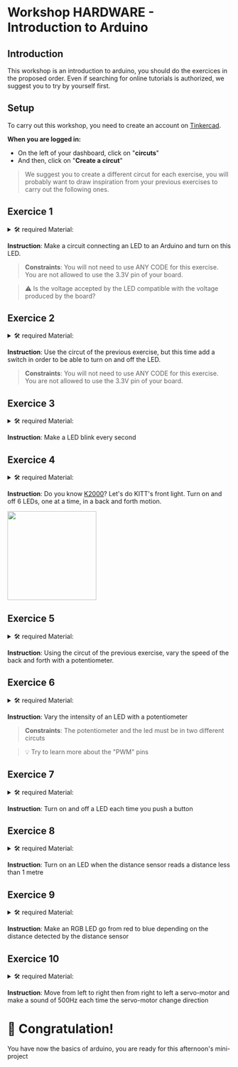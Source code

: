 # Workshop HARDWARE - Introduction to Arduino

## Introduction
This workshop is an introduction to arduino, you should do the exercices in the proposed order.
Even if searching for online tutorials is authorized, we suggest you to try by yourself first.

## Setup
To carry out this workshop, you need to create an account on [Tinkercad](https://www.tinkercad.com).

**When you are logged in:**
* On the left of your dashboard, click on "**circuts**"
* And then, click on "**Create a circut**"

>We suggest you to create a different circut for each exercise, you will probably want to draw inspiration from your previous exercises to carry out the following ones.

## Exercice 1

<details>
    <summary> 🛠 required Material:</summary>

* Arduino
* BreadBoard
* Cable USB
* Jumpers
* LED
* Resistor

</details>

**Instruction**: Make a circuit connecting an LED to an Arduino and turn on this LED.

>**Constraints**: You will not need to use ANY CODE for this exercise. You are not allowed to use the 3.3V pin of your board.

>:warning: Is the voltage accepted by the LED compatible with the voltage produced by the board?

## Exercice 2

<details>
    <summary> 🛠 required Material:</summary>

* Arduino
* BreadBoard
* Cable USB
* Jumpers
* LED
* Resistor
* Switch

</details>

**Instruction**: Use the circut of the previous exercise, but this time add a switch in order to be able to turn on and off the LED.

>**Constraints**: You will not need to use ANY CODE for this exercise. You are not allowed to use the 3.3V pin of your board.

## Exercice 3

<details>
    <summary> 🛠 required Material:</summary>

* Arduino
* BreadBoard
* Cable USB
* Jumpers
* LED
* Resistor

</details>

**Instruction**: Make a LED blink every second

## Exercice 4

<details>
    <summary> 🛠 required Material:</summary>

* Arduino
* BreadBoard
* Cable USB
* Jumpers
* 6 Resistors
* 6 LEDs

</details>

**Instruction**: Do you know [K2000](https://www.youtube.com/watch?v=Xgin4DpdzZU&ab_channel=Retrovery)? Let's do KITT's front light. Turn on and off 6 LEDs, one at a time, in a back and forth motion.

<img src="https://thumbs.gfycat.com/CelebratedImpossibleGreatargus-size_restricted.gif" width="200" />


## Exercice 5

<details>
    <summary> 🛠 required Material:</summary>

* Arduino
* BreadBoard
* Cable USB
* Jumpers
* 6 LEDs
* 6 Resistors
* Potentiometer

</details>

**Instruction**: Using the circut of the previous exercise, vary the speed of the back and forth with a potentiometer.


## Exercice 6

<details>
    <summary> 🛠 required Material:</summary>

* Arduino
* BreadBoard
* Cable USB
* Jumpers
* LED
* Resistor
* Potentiometer

</details>

**Instruction**: Vary the intensity of an LED with a potentiometer

>**Constraints**: The potentiometer and the led must be in two different circuts

>:bulb: Try to learn more about the "PWM" pins


## Exercice 7

<details>
    <summary> 🛠 required Material:</summary>

* Arduino
* BreadBoard
* Cable USB
* Jumpers
* LED
* 2 Resistors
* Button

</details>

**Instruction**: Turn on and off a LED each time you push a button

## Exercice 8

<details>
    <summary> 🛠 required Material:</summary>

* Arduino
* BreadBoard
* Cable USB
* Jumpers
* LED
* Resistor
* Ultrasonic distance sensor

</details>

**Instruction**: Turn on an LED when the distance sensor reads a distance less than 1 metre

## Exercice 9

<details>
    <summary> 🛠 required Material:</summary>

* Arduino
* BreadBoard
* Cable USB
* Jumpers
* LED
* Resistor
* Ultrasonic distance sensor

</details>

**Instruction**: Make an RGB LED go from red to blue depending on the distance detected by the distance sensor

## Exercice 10

<details>
    <summary> 🛠 required Material:</summary>

* Arduino
* BreadBoard
* Cable USB
* Jumpers
* Servo-motor
* Resistor
* Piezoelectric sensor

</details>

**Instruction**: Move from left to right then from right to left a servo-motor and make a sound of 500Hz each time the servo-motor change direction

# :tada: Congratulation!
You have now the basics of arduino, you are ready for this afternoon's mini-project
